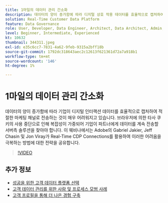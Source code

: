 ```yaml
---
title: 1마일의 데이터 관리 간소화
description: 데이터의 양이 증가함에 따라 디지털 상호 작용 데이터를 효율적으로 캡처하여 적절한 마케팅에 전송하는 것이 매우 어려워졌습니다. (설명은 60~160자 사이여야 함)
solution: Real-Time Customer Data Platform
feature: Data Governance
role: User, Developer, Data Engineer, Architect, Data Architect, Admin, Leader
level: Beginner, Intermediate, Experienced
kt: 10632
thumbnail: 344311.jpeg
exl-id: e35c6cc7-7831-4a62-9feb-9315a2bff18b
source-git-commit: 1792dc318643aec2c12613f621361d72a7a918b1
workflow-type: tm+mt
source-wordcount: '146'
ht-degree: 1%

---
```


# 1마일의 데이터 관리 간소화

데이터의 양이 증가함에 따라 기업이 디지털 인터랙션 데이터를 효율적으로 캡처하여 적절한 마케팅 채널로 전송하는 것이 매우 어려워지고 있습니다. 브라우저에 의한 타사 쿠키의 사용 중단으로 인해 복잡성이 가중되어 기업이 파트너에게 데이터를 계속 전송할 서버측 솔루션을 찾아야 합니다. 이 웨비나에서는 Adobe의 Gabriel Jakier, Jeff Chasin 및 Jon Viray가 Real-Time CDP Connections를 활용하여 이러한 어려움을 극복하는 방법에 대한 전략을 공유합니다.

>[!VIDEO](https://video.tv.adobe.com/v/344311/?quality=12&learn=on)

## 추가 정보

* [성공을 위한 고객 데이터 플랫폼 선택](cdp-success.md)
* [고객 데이터 관리를 위한 사람 및 프로세스 모범 사례](people-and-process.md)
* [고객 프로필을 통해 더 나은 경험 구축](building-better-experiences-with-customer-profiles.md)
